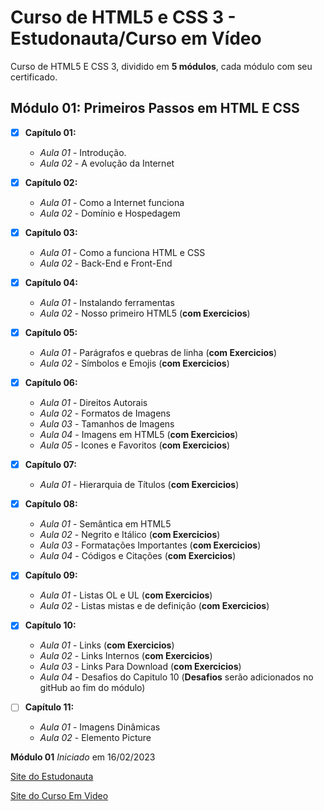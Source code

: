 # Curso de HTML5 e CSS 3 - Estudonauta/Curso em Vídeo

Curso de HTML5 E CSS 3, dividido em **5 módulos**, cada módulo com seu certificado.

## Módulo 01: Primeiros Passos em HTML E CSS

- [x] **Capítulo 01:**
   * _Aula 01_ - Introdução.
   * _Aula 02_ - A evolução da Internet

- [x] **Capítulo 02:**
   * _Aula 01_ - Como a Internet funciona
   * _Aula 02_ - Domínio e Hospedagem

- [x] **Capítulo 03:**
   * _Aula 01_ - Como a funciona HTML e CSS
   * _Aula 02_ - Back-End e Front-End

- [x] **Capítulo 04:**
   * _Aula 01_ - Instalando ferramentas
   * _Aula 02_ - Nosso primeiro HTML5 (**com Exercicios**)

- [x] **Capítulo 05:**
   * _Aula 01_ - Parágrafos e quebras de linha (**com Exercicios**)
   * _Aula 02_ - Símbolos e Emojis (**com Exercicios**)

- [x] **Capítulo 06:**
   * _Aula 01_ - Direitos Autorais
   * _Aula 02_ - Formatos de Imagens
   * _Aula 03_ - Tamanhos de Imagens
   * _Aula 04_ - Imagens em HTML5 (**com Exercicios**)
   * _Aula 05_ - Icones e Favoritos (**com Exercicios**)

- [x] **Capítulo 07:**
   * _Aula 01_ - Hierarquia de Títulos (**com Exercicios**)

- [x] **Capítulo 08:**
   * _Aula 01_ - Semântica em HTML5
   * _Aula 02_ - Negrito e Itálico (**com Exercicios**)
   * _Aula 03_ - Formatações Importantes (**com Exercicios**)
   * _Aula 04_ - Códigos e Citações (**com Exercicios**)

- [x] **Capítulo 09:**
   * _Aula 01_ - Listas OL e UL (**com Exercicios**)
   * _Aula 02_ - Listas mistas e de definição (**com Exercicios**)

- [x] **Capítulo 10:**
   * _Aula 01_ - Links (**com Exercicios**)
   * _Aula 02_ - Links Internos (**com Exercicios**)  
   * _Aula 03_ - Links Para Download (**com Exercicios**)  
   * _Aula 04_ - Desafios do Capitulo 10 (**Desafios** serão adicionados no gitHub ao fim do módulo)  

- [ ] **Capítulo 11:**
   * _Aula 01_ - Imagens Dinâmicas
   * _Aula 02_ - Elemento Picture   

**Módulo 01** _Iniciado_ em 16/02/2023

[Site do Estudonauta](https://www.estudonauta.com/)

[Site do Curso Em Video](https://www.cursoemvideo.com/)
